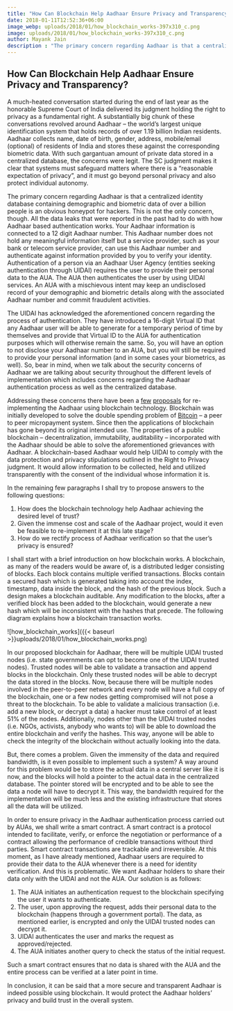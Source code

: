 ```yaml
---
title: "How Can Blockchain Help Aadhaar Ensure Privacy and Transparency?"
date: 2018-01-11T12:52:36+06:00
image_webp: uploads/2018/01/how_blockchain_works-397x310_c.png
image: uploads/2018/01/how_blockchain_works-397x310_c.png
author: Mayank Jain
description : "The primary concern regarding Aadhaar is that a centralized identity database containing demographic and biometric data of over a billion people is an obvious honeypot for hackers."
---
```


How Can Blockchain Help Aadhaar Ensure Privacy and Transparency?
----------------------------------------------------------------

A much-heated conversation started during the end of last year as the honorable Supreme Court of India delivered its judgment holding the right to privacy as a fundamental right. A substantially big chunk of these conversations revolved around Aadhaar – the world’s largest unique identification system that holds records of over 1.19 billion Indian residents. Aadhaar collects name, date of birth, gender, address, mobile/email (optional) of residents of India and stores these against the corresponding biometric data. With such gargantuan amount of private data stored in a centralized database, the concerns were legit. The SC judgment makes it clear that systems must safeguard matters where there is a “reasonable expectation of privacy”, and it must go beyond personal privacy and also protect individual autonomy.

The primary concern regarding Aadhaar is that a centralized identity database containing demographic and biometric data of over a billion people is an obvious honeypot for hackers. This is not the only concern, though. All the data leaks that were reported in the past had to do with how Aadhaar based authentication works. Your Aadhaar information is connected to a 12 digit Aadhaar number. This Aadhaar number does not hold any meaningful information itself but a service provider, such as your bank or telecom service provider, can use this Aadhaar number and authenticate against information provided by you to verify your identity. Authentication of a person via an Aadhaar User Agency (entities seeking authentication through UIDAI) requires the user to provide their personal data to the AUA. The AUA then authenticates the user by using UIDAI services. An AUA with a mischievous intent may keep an undisclosed record of your demographic and biometric details along with the associated Aadhaar number and commit fraudulent activities.

The UIDAI has acknowledged the aforementioned concern regarding the process of authentication. They have introduced a 16-digit Virtual ID that any Aadhaar user will be able to generate for a temporary period of time by themselves and provide that Virtual ID to the AUA for authentication purposes which will otherwise remain the same. So, you will have an option to not disclose your Aadhaar number to an AUA, but you will still be required to provide your personal information (and in some cases your biometrics, as well). So, bear in mind, when we talk about the security concerns of Aadhaar we are talking about security throughout the different levels of implementation which includes concerns regarding the Aadhaar authentication process as well as the centralized database.

Addressing these concerns there have been a [few](http://www.orfonline.org/expert-speaks/leveraging-technology-for-trust-a-blockchain-based-aadhar/) [proposals](http://www.livemint.com/Opinion/mZuMImncvfpH0POEu3pp6N/How-blockchaining-Aadhaar-can-help.html) for re-implementing the Aadhaar using blockchain technology. Blockchain was initially developed to solve the double spending problem of [Bitcoin](https://bitcoin.org/bitcoin.pdf) – a peer to peer micropayment system. Since then the applications of blockchain has gone beyond its original intended use. The properties of a public blockchain – decentralization, immutability, auditability – incorporated with the Aadhaar should be able to solve the aforementioned grievances with Aadhaar. A blockchain-based Aadhaar would help UIDAI to comply with the data protection and privacy stipulations outlined in the Right to Privacy judgment. It would allow information to be collected, held and utilized transparently with the consent of the individual whose information it is.

In the remaining few paragraphs I shall try to propose answers to the following questions:

1.  How does the blockchain technology help Aadhaar achieving the desired level of trust?
2.  Given the immense cost and scale of the Aadhaar project, would it even be feasible to re-implement it at this late stage?
3.  How do we rectify process of Aadhaar verification so that the user’s privacy is ensured?

I shall start with a brief introduction on how blockchain works. A blockchain, as many of the readers would be aware of, is a distributed ledger consisting of blocks. Each block contains multiple verified transactions. Blocks contain a secured hash which is generated taking into account the index, timestamp, data inside the block, and the hash of the previous block. Such a design makes a blockchain auditable. Any modification to the blocks, after a verified block has been added to the blockchain, would generate a new hash which will be inconsistent with the hashes that precede. The following diagram explains how a blockchain transaction works.

![how_blockchain_works]({{< baseurl >}}uploads/2018/01/how_blockchain_works.png)

In our proposed blockchain for Aadhaar, there will be multiple UIDAI trusted nodes (i.e. state governments can opt to become one of the UIDAI trusted nodes). Trusted nodes will be able to validate a transaction and append blocks in the blockchain. Only these trusted nodes will be able to decrypt the data stored in the blocks. Now, because there will be multiple nodes involved in the peer-to-peer network and every node will have a full copy of the blockchain, one or a few nodes getting compromised will not pose a threat to the blockchain. To be able to validate a malicious transaction (i.e. add a new block, or decrypt a data) a hacker must take control of at least 51% of the nodes. Additionally, nodes other than the UIDAI trusted nodes (i.e. NGOs, activists, anybody who wants to) will be able to download the entire blockchain and verify the hashes. This way, anyone will be able to check the integrity of the blockchain without actually looking into the data.

But, there comes a problem. Given the immensity of the data and required bandwidth, is it even possible to implement such a system? A way around for this problem would be to store the actual data in a central server like it is now, and the blocks will hold a pointer to the actual data in the centralized database. The pointer stored will be encrypted and to be able to see the data a node will have to decrypt it. This way, the bandwidth required for the implementation will be much less and the existing infrastructure that stores all the data will be utilized.

In order to ensure privacy in the Aadhaar authentication process carried out by AUAs, we shall write a smart contract. A smart contract is a protocol intended to facilitate, verify, or enforce the negotiation or performance of a contract allowing the performance of credible transactions without third parties. Smart contract transactions are trackable and irreversible. At this moment, as I have already mentioned, Aadhaar users are required to provide their data to the AUA whenever there is a need for identity verification. And this is problematic. We want Aadhaar holders to share their data only with the UIDAI and not the AUA. Our solution is as follows:

1.  The AUA initiates an authentication request to the blockchain specifying the user it wants to authenticate.
2.  The user, upon approving the request, adds their personal data to the blockchain (happens through a government portal). The data, as mentioned earlier, is encrypted and only the UIDAI trusted nodes can decrypt it.
3.  UIDAI authenticates the user and marks the request as approved/rejected.
4.  The AUA initiates another query to check the status of the initial request.

Such a smart contract ensures that no data is shared with the AUA and the entire process can be verified at a later point in time.

In conclusion, it can be said that a more secure and transparent Aadhaar is indeed possible using blockchain. It would protect the Aadhaar holders’ privacy and build trust in the overall system.